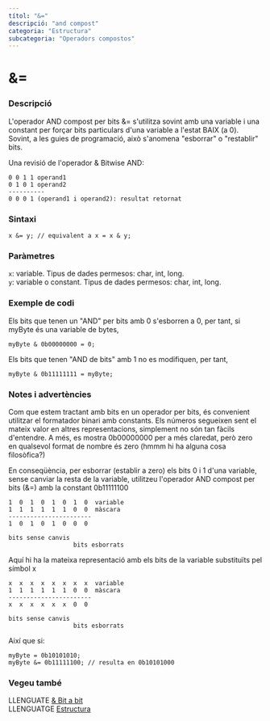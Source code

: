 ```yaml
---
títol: "&="
descripció: "and compost"
categoria: "Estructura"
subcategoria: "Operadors compostos"
---
```


# &=

### Descripció

L'operador AND compost per bits &= s'utilitza sovint amb una variable i una constant per forçar bits particulars d'una variable a l'estat BAIX (a 0). Sovint, a les guies de programació, això s'anomena "esborrar" o "restablir" bits.

Una revisió de l'operador & Bitwise AND:

```
0 0 1 1 operand1
0 1 0 1 operand2
----------
0 0 0 1 (operand1 i operand2): resultat retornat
```

### Sintaxi

`x &= y; // equivalent a x = x & y;`

### Paràmetres

`x`: variable. Tipus de dades permesos: char, int, long.  
`y`: variable o constant. Tipus de dades permesos: char, int, long.

### Exemple de codi

Els bits que tenen un "AND" per bits amb 0 s'esborren a 0, per tant, si myByte és una variable de bytes,

```
myByte & 0b00000000 = 0;
```

Els bits que tenen "AND de bits" amb 1 no es modifiquen, per tant,

```
myByte & 0b11111111 = myByte;
```

### Notes i advertències

Com que estem tractant amb bits en un operador per bits, és convenient utilitzar el formatador binari amb constants. Els números segueixen sent el mateix valor en altres representacions, simplement no són tan fàcils d'entendre. A més, es mostra 0b00000000 per a més claredat, però zero en qualsevol format de nombre és zero (hmmm hi ha alguna cosa filosòfica?)

En conseqüència, per esborrar (establir a zero) els bits 0 i 1 d'una variable, sense canviar la resta de la variable, utilitzeu l'operador AND compost per bits (&=) amb la constant 0b11111100

```
1  0  1  0  1  0  1  0  variable
1  1  1  1  1  1  0  0  màscara
-----------------------
1  0  1  0  1  0  0  0
```

```
bits sense canvis
                  bits esborrats
```

Aquí hi ha la mateixa representació amb els bits de la variable substituïts pel símbol x

```
x  x  x  x  x  x  x  x  variable
1  1  1  1  1  1  0  0  màscara
-----------------------
x  x  x  x  x  x  0  0
```
```
bits sense canvis
                  bits esborrats
```

Així que si:

```
myByte = 0b10101010;
myByte &= 0b11111100; // resulta en 0b10101000
```

### Vegeu també

LLENGUATE [& Bit a bit](../Operadors-bitabit/bitabitand.md)  
LLENGUATGE [Estructura](../../Estructura.md)  
